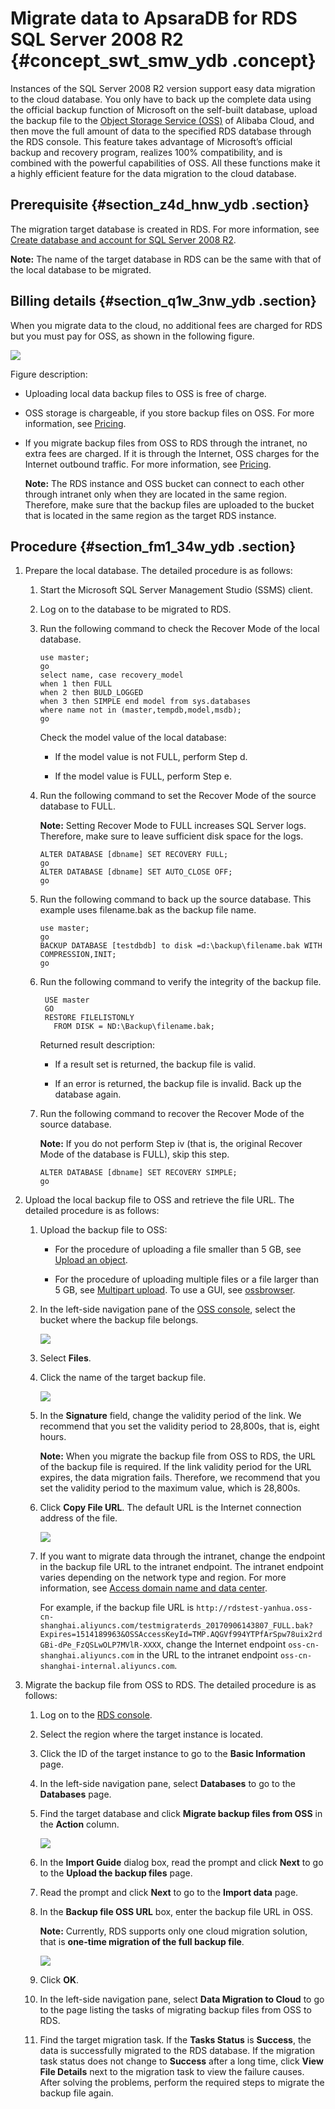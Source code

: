 # Migrate data to ApsaraDB for RDS SQL Server 2008 R2 {#concept_swt_smw_ydb .concept}

Instances of the SQL Server 2008 R2 version support easy data migration to the cloud database. You only have to back up the complete data using the official backup function of Microsoft on the self-built database, upload the backup file to the [Object Storage Service \(OSS\)](https://www.alibabacloud.com/help/doc-detail/31817.htm) of Alibaba Cloud, and then move the full amount of data to the specified RDS database through the RDS console. This feature takes advantage of Microsoft’s official backup and recovery program, realizes 100% compatibility, and is combined with the powerful capabilities of OSS. All these functions make it a highly efficient feature for the data migration to the cloud database.

## Prerequisite {#section_z4d_hnw_ydb .section}

The migration target database is created in RDS. For more information, see [Create database and account for SQL Server 2008 R2](https://www.alibabacloud.com/help/doc-detail/26145.htm).

**Note:** The name of the target database in RDS can be the same with that of the local database to be migrated.

## Billing details {#section_q1w_3nw_ydb .section}

When you migrate data to the cloud, no additional fees are charged for RDS but you must pay for OSS, as shown in the following figure.

![](http://static-aliyun-doc.oss-cn-hangzhou.aliyuncs.com/assets/img/7997/4362_en-US.png)

Figure description:

-   Uploading local data backup files to OSS is free of charge.

-   OSS storage is chargeable, if you store backup files on OSS. For more information, see [Pricing](https://www.alibabacloud.com/zh/product/oss?spm=a3c0i.7990255.247275.8.7a40749en97oY9#pricing).

-   If you migrate backup files from OSS to RDS through the intranet, no extra fees are charged. If it is through the Internet, OSS charges for the Internet outbound traffic. For more information, see [Pricing](https://www.alibabacloud.com/zh/product/oss?spm=a3c0i.7990255.247275.8.7a40749en97oY9#pricing).

    **Note:** The RDS instance and OSS bucket can connect to each other through intranet only when they are located in the same region. Therefore, make sure that the backup files are uploaded to the bucket that is located in the same region as the target RDS instance.


## Procedure {#section_fm1_34w_ydb .section}

1.  Prepare the local database. The detailed procedure is as follows:
    1.  Start the Microsoft SQL Server Management Studio \(SSMS\) client.
    2.  Log on to the database to be migrated to RDS.
    3.  Run the following command to check the Recover Mode of the local database.

        ```
        use master;
        go
        select name, case recovery_model
        when 1 then FULL
        when 2 then BULD_LOGGED
        when 3 then SIMPLE end model from sys.databases
        where name not in (master,tempdb,model,msdb);
        go
        ```

        Check the model value of the local database:

        -   If the model value is not FULL, perform Step d.

        -   If the model value is FULL, perform Step e.

    4.  Run the following command to set the Recover Mode of the source database to FULL.

        **Note:** Setting Recover Mode to FULL increases SQL Server logs. Therefore, make sure to leave sufficient disk space for the logs.

        ```
        ALTER DATABASE [dbname] SET RECOVERY FULL;
        go
        ALTER DATABASE [dbname] SET AUTO_CLOSE OFF;
        go
        ```

    5.  Run the following command to back up the source database. This example uses filename.bak as the backup file name.

        ```
        use master;
        go
        BACKUP DATABASE [testdbdb] to disk =d:\backup\filename.bak WITH COMPRESSION,INIT;
        go
        ```

    6.  Run the following command to verify the integrity of the backup file.

        ```
         USE master
         GO
         RESTORE FILELISTONLY 
           FROM DISK = ND:\Backup\filename.bak;
        ```

        Returned result description:

        -   If a result set is returned, the backup file is valid.

        -   If an error is returned, the backup file is invalid. Back up the database again.

    7.  Run the following command to recover the Recover Mode of the source database.

        **Note:** If you do not perform Step iv \(that is, the original Recover Mode of the database is FULL\), skip this step.

        ```
        ALTER DATABASE [dbname] SET RECOVERY SIMPLE;
        go
        ```

2.  Upload the local backup file to OSS and retrieve the file URL. The detailed procedure is as follows:
    1.  Upload the backup file to OSS:
        -   For the procedure of uploading a file smaller than 5 GB, see [Upload an object](https://www.alibabacloud.com/help/doc-detail/31886.htm).

        -   For the procedure of uploading multiple files or a file larger than 5 GB, see [Multipart upload](https://www.alibabacloud.com/help/doc-detail/31850.htm). To use a GUI, see [ossbrowser](https://www.alibabacloud.com/help/doc-detail/61872.htm).

    2.  In the left-side navigation pane of the [OSS console](https://oss.console.aliyun.com/), select the bucket where the backup file belongs.

        ![](http://static-aliyun-doc.oss-cn-hangzhou.aliyuncs.com/assets/img/7997/4363_en-US.png)

    3.  Select **Files**.
    4.  Click the name of the target backup file.

        ![](http://static-aliyun-doc.oss-cn-hangzhou.aliyuncs.com/assets/img/7997/4364_en-US.png)

    5.  In the **Signature** field, change the validity period of the link. We recommend that you set the validity period to 28,800s, that is, eight hours.

        **Note:** When you migrate the backup file from OSS to RDS, the URL of the backup file is required. If the link validity period for the URL expires, the data migration fails. Therefore, we recommend that you set the validity period to the maximum value, which is 28,800s.

    6.  Click **Copy File URL**. The default URL is the Internet connection address of the file.

        ![](http://static-aliyun-doc.oss-cn-hangzhou.aliyuncs.com/assets/img/7997/4365_en-US.png)

    7.  If you want to migrate data through the intranet, change the endpoint in the backup file URL to the intranet endpoint. The intranet endpoint varies depending on the network type and region. For more information, see [Access domain name and data center](https://www.alibabacloud.com/help/doc-detail/31837.htm).

        For example, if the backup file URL is `http://rdstest-yanhua.oss-cn-shanghai.aliyuncs.com/testmigraterds_20170906143807_FULL.bak?Expires=1514189963&OSSAccessKeyId=TMP.AQGVf994YTPfArSpw78uix2rdGBi-dPe_FzQSLwOLP7MVlR-XXXX`, change the Internet endpoint `oss-cn-shanghai.aliyuncs.com` in the URL to the intranet endpoint `oss-cn-shanghai-internal.aliyuncs.com`.

3.  Migrate the backup file from OSS to RDS. The detailed procedure is as follows:
    1.  Log on to the [RDS console](https://rds.console.aliyun.com/).
    2.  Select the region where the target instance is located.
    3.  Click the ID of the target instance to go to the **Basic Information** page.
    4.  In the left-side navigation pane, select **Databases** to go to the **Databases** page.
    5.  Find the target database and click **Migrate backup files from OSS** in the **Action** column.

        ![](http://static-aliyun-doc.oss-cn-hangzhou.aliyuncs.com/assets/img/7997/4366_en-US.png)

    6.  In the **Import Guide** dialog box, read the prompt and click **Next** to go to the **Upload the backup files** page.
    7.  Read the prompt and click **Next** to go to the **Import data** page.
    8.  In the **Backup file OSS URL** box, enter the backup file URL in OSS.

        **Note:** Currently, RDS supports only one cloud migration solution, that is **one-time migration of the full backup file**.

        ![](http://static-aliyun-doc.oss-cn-hangzhou.aliyuncs.com/assets/img/7997/4367_en-US.png)

    9.  Click **OK**.
    10. In the left-side navigation pane, select **Data Migration to Cloud** to go to the page listing the tasks of migrating backup files from OSS to RDS.
    11. Find the target migration task. If the **Tasks Status** is **Success**, the data is successfully migrated to the RDS database. If the migration task status does not change to **Success** after a long time, click **View File Details** next to the migration task to view the failure causes. After solving the problems, perform the required steps to migrate the backup file again.

